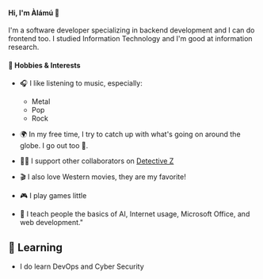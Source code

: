 #### Hi, I'm Àlámú 👋

I'm a software developer specializing in backend development and I can do frontend too.
I studied Information Technology and I'm good at information research.

#### 🎵 Hobbies & Interests

- 🎧 I like listening to music, especially:
  - Metal
  - Pop
  - Rock

- 🌍 In my free time, I try to catch up with what's going on around the globe. I go out too 🙂.
- 🕵️‍♂️ I support other collaborators on [Detective Z](https://github.com/aalamu/detective-z)
- 🎬 I also love Western movies, they are my favorite!
- 🎮 I play games little
- 🤖 I teach people the basics of AI, Internet usage, Microsoft Office, and web development."

## 🌱 Learning 
- I do learn DevOps and Cyber Security
